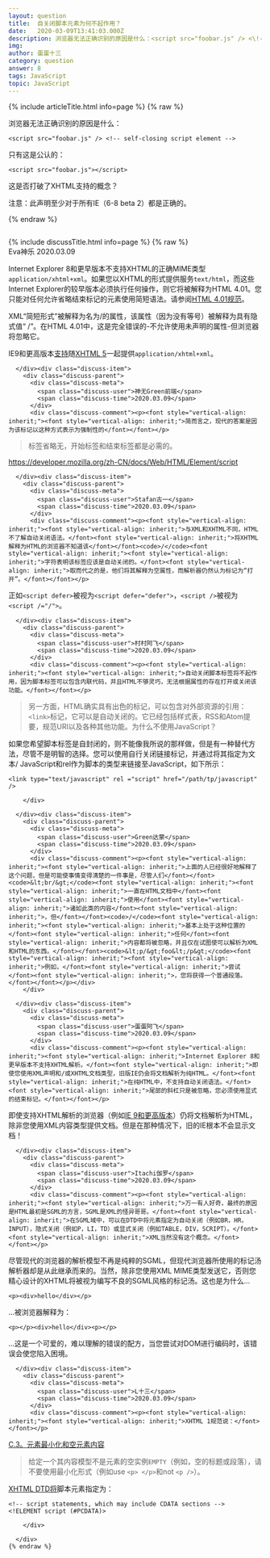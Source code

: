 ```yaml
---
layout: question
title:  自关闭脚本元素为何不起作用？
date:   2020-03-09T13:41:03.000Z
description: 浏览器无法正确识别的原因是什么：<script src="foobar.js" /> <\!-- self-closing script element...
img: 
author: 蛋蛋十三
category: question
answer: 8
tags: JavaScript
topic: JavaScript
---
```

<div class="article-root">
  <div class="article">
    {% include articleTitle.html info=page %}
    {% raw %}
    <div class="article-content"><p><font style="vertical-align: inherit;"><font style="vertical-align: inherit;">浏览器无法正确识别的原因是什么：</font></font></p>

<pre><code>&lt;script src="foobar.js" /&gt; &lt;!-- self-closing script element --&gt;
</code></pre>

<p><font style="vertical-align: inherit;"><font style="vertical-align: inherit;">只有这是公认的：</font></font></p>

<pre><code>&lt;script src="foobar.js"&gt;&lt;/script&gt;
</code></pre>

<p><font style="vertical-align: inherit;"><font style="vertical-align: inherit;">这是否打破了XHTML支持的概念？</font></font></p>

<p><font style="vertical-align: inherit;"><font style="vertical-align: inherit;">注意：此声明至少对于所有IE（6-8 beta 2）都是正确的。</font></font></p></div>
    {% endraw %}
  </div>
  <p style="height: 0;width:0;overflow: hidden;"> 第283篇《自关闭脚本元素为何不起作用？》来自Winter(https://github.com/aiyld/aiyld.github.io)的站点</p>
  <div class="discuss-wrapper">
    {% include discussTitle.html info=page %}
    {% raw %}
    <div class="discuss-item">
        <div class="discuss-parent">
          <div class="discuss-meta">
            <span class="discuss-user">Eva神乐</span>
            <span class="discuss-time">2020.03.09</span>
          </div>
          <div class="discuss-comment"><p><font style="vertical-align: inherit;"><font style="vertical-align: inherit;">Internet Explorer 8和更早版本不支持XHTML的正确MIME类型</font></font><code>application/xhtml+xml</code><font style="vertical-align: inherit;"><font style="vertical-align: inherit;">。</font><font style="vertical-align: inherit;">如果您以XHTML的形式提供服务</font></font><code>text/html</code><font style="vertical-align: inherit;"><font style="vertical-align: inherit;">，而这些Internet Explorer的较早版本必须执行任何操作，则它将被解释为HTML 4.01。</font><font style="vertical-align: inherit;">您只能对任何允许省略结束标记的元素使用简短语法。</font><font style="vertical-align: inherit;">请参阅</font></font><a href="http://www.w3.org/TR/html401/" rel="noreferrer"><font style="vertical-align: inherit;"><font style="vertical-align: inherit;">HTML 4.01规范</font></font></a><font style="vertical-align: inherit;"><font style="vertical-align: inherit;">。</font></font></p>

<p><font style="vertical-align: inherit;"><font style="vertical-align: inherit;">XML“简短形式”被解释为名为/的属性，该属性（因为没有等号）被解释为具有隐式值“ /”。</font><font style="vertical-align: inherit;">在HTML 4.01中，这是完全错误的-不允许使用未声明的属性-但浏览器将忽略它。</font></font></p>

<p><font style="vertical-align: inherit;"><font style="vertical-align: inherit;">IE9和更高版本</font></font><a href="http://blogs.msdn.com/b/ie/archive/2010/11/01/xhtml-in-ie9.aspx" rel="noreferrer"><font style="vertical-align: inherit;"><font style="vertical-align: inherit;">支持</font></font></a><font style="vertical-align: inherit;"><font style="vertical-align: inherit;">随</font><a href="http://blogs.msdn.com/b/ie/archive/2010/11/01/xhtml-in-ie9.aspx" rel="noreferrer"><font style="vertical-align: inherit;">XHTML 5</font></a><font style="vertical-align: inherit;">一起提供</font></font><code>application/xhtml+xml</code><font style="vertical-align: inherit;"><font style="vertical-align: inherit;">。</font></font></p></div>
        </div>
        
      </div><div class="discuss-item">
        <div class="discuss-parent">
          <div class="discuss-meta">
            <span class="discuss-user">神无Green前端</span>
            <span class="discuss-time">2020.03.09</span>
          </div>
          <div class="discuss-comment"><p><font style="vertical-align: inherit;"><font style="vertical-align: inherit;">简而言之，现代的答案是因为该标记以这种方式表示为强制性的</font></font></p>

<blockquote>
  <p><font style="vertical-align: inherit;"><font style="vertical-align: inherit;">标签省略无，开始标签和结束标签都是必需的。</font></font></p>
</blockquote>

<p><a href="https://developer.mozilla.org/en-US/docs/Web/HTML/Element/script" rel="nofollow noreferrer"><font style="vertical-align: inherit;"><font style="vertical-align: inherit;">https://developer.mozilla.org/zh-CN/docs/Web/HTML/Element/script</font></font></a></p></div>
        </div>
        
      </div><div class="discuss-item">
        <div class="discuss-parent">
          <div class="discuss-meta">
            <span class="discuss-user">Stafan古一</span>
            <span class="discuss-time">2020.03.09</span>
          </div>
          <div class="discuss-comment"><p><font style="vertical-align: inherit;"><font style="vertical-align: inherit;">与XML和XHTML不同，HTML不了解自动关闭语法。</font><font style="vertical-align: inherit;">将XHTML解释为HTML的浏览器不知道该</font></font><code>/</code><font style="vertical-align: inherit;"><font style="vertical-align: inherit;">字符表明该标签应该是自动关闭的。</font><font style="vertical-align: inherit;">取而代之的是，他们将其解释为空属性，而解析器仍然认为标记为“打开”。</font></font></p>

<p><font style="vertical-align: inherit;"><font style="vertical-align: inherit;">正如</font></font><code>&lt;script defer&gt;</code><font style="vertical-align: inherit;"><font style="vertical-align: inherit;">被视为</font></font><code>&lt;script defer="defer"&gt;</code><font style="vertical-align: inherit;"><font style="vertical-align: inherit;">，</font></font><code>&lt;script /&gt;</code><font style="vertical-align: inherit;"><font style="vertical-align: inherit;">被视为</font></font><code>&lt;script /="/"&gt;</code><font style="vertical-align: inherit;"><font style="vertical-align: inherit;">。</font></font></p></div>
        </div>
        
      </div><div class="discuss-item">
        <div class="discuss-parent">
          <div class="discuss-meta">
            <span class="discuss-user">村村阿飞</span>
            <span class="discuss-time">2020.03.09</span>
          </div>
          <div class="discuss-comment"><p><font style="vertical-align: inherit;"><font style="vertical-align: inherit;">自动关闭脚本标签将不起作用，因为脚本标签可以包含内联代码，并且HTML不够灵巧，无法根据属性的存在打开或关闭该功能。</font></font></p>

<blockquote>
  <p><font style="vertical-align: inherit;"><font style="vertical-align: inherit;">另一方面，HTML确实具有出色的标记，可以包含对外部资源的引用：</font></font><code>&lt;link&gt;</code><font style="vertical-align: inherit;"><font style="vertical-align: inherit;">标记，它可以是自动关闭的。</font><font style="vertical-align: inherit;">它已经包括样式表，RSS和Atom提要，规范URI以及各种其他功能。</font><font style="vertical-align: inherit;">为什么不使用JavaScript？</font></font></p>
</blockquote>

<p><font style="vertical-align: inherit;"><font style="vertical-align: inherit;">如果您希望脚本标签是自封闭的，则不能像我所说的那样做，但是有一种替代方法，尽管不是明智的选择。</font><font style="vertical-align: inherit;">您可以使用自行关闭链接标记，并通过将其指定为文本/ JavaScript和rel作为脚本的类型来链接至JavaScript，如下所示：</font></font></p>

<pre><code>&lt;link type="text/javascript" rel ="script" href="/path/tp/javascript" /&gt;
</code></pre></div>
        </div>
        
      </div><div class="discuss-item">
        <div class="discuss-parent">
          <div class="discuss-meta">
            <span class="discuss-user">Green达蒙</span>
            <span class="discuss-time">2020.03.09</span>
          </div>
          <div class="discuss-comment"><p><font style="vertical-align: inherit;"><font style="vertical-align: inherit;">上面的人已经很好地解释了这个问题，但是可能使事情变得清楚的一件事是，尽管人们</font></font><code>&lt;br/&gt;</code><font style="vertical-align: inherit;"><font style="vertical-align: inherit;">一直在HTML文档中</font><font style="vertical-align: inherit;">使用</font><font style="vertical-align: inherit;">诸如此类的内容</font><font style="vertical-align: inherit;">，但</font></font><code>/</code><font style="vertical-align: inherit;"><font style="vertical-align: inherit;">基本上处于这种位置的</font><font style="vertical-align: inherit;">任何</font><font style="vertical-align: inherit;">内容都将被忽略，并且仅在试图使可以解析为XML和HTML的东西。</font></font><code>&lt;p/&gt;foo&lt;/p&gt;</code><font style="vertical-align: inherit;"><font style="vertical-align: inherit;">例如，</font><font style="vertical-align: inherit;">尝试</font><font style="vertical-align: inherit;">，您将获得一个普通段落。</font></font></p></div>
        </div>
        
      </div><div class="discuss-item">
        <div class="discuss-parent">
          <div class="discuss-meta">
            <span class="discuss-user">蛋蛋阿飞</span>
            <span class="discuss-time">2020.03.09</span>
          </div>
          <div class="discuss-comment"><p><font style="vertical-align: inherit;"><font style="vertical-align: inherit;">Internet Explorer 8和更早版本不支持XHTML解析。</font><font style="vertical-align: inherit;">即使您使用XML声明和/或XHTML文档类型，旧版IE仍会将文档解析为纯HTML。</font><font style="vertical-align: inherit;">在纯HTML中，不支持自动关闭语法。</font><font style="vertical-align: inherit;">尾部的斜杠只是被忽略，您必须使用显式的结束标记。</font></font></p>

<p><font style="vertical-align: inherit;"><font style="vertical-align: inherit;">即使支持XHTML解析的浏览器（例如</font></font><a href="http://blogs.msdn.com/b/ie/archive/2010/11/01/xhtml-in-ie9.aspx" rel="noreferrer"><font style="vertical-align: inherit;"><font style="vertical-align: inherit;">IE 9和更高版本</font></font></a><font style="vertical-align: inherit;"><font style="vertical-align: inherit;">）仍将文档解析为HTML，除非您使用XML内容类型提供文档。</font><font style="vertical-align: inherit;">但是在那种情况下，旧的IE根本不会显示文档！</font></font></p></div>
        </div>
        
      </div><div class="discuss-item">
        <div class="discuss-parent">
          <div class="discuss-meta">
            <span class="discuss-user">Itachi伽罗</span>
            <span class="discuss-time">2020.03.09</span>
          </div>
          <div class="discuss-comment"><p><font style="vertical-align: inherit;"><font style="vertical-align: inherit;">万一有人好奇，最终的原因是HTML最初是SGML的方言，SGML是XML的怪异哥哥。</font><font style="vertical-align: inherit;">在SGML域中，可以在DTD中将元素指定为自动关闭（例如BR，HR，INPUT），隐式关闭（例如P，LI，TD）或显式关闭（例如TABLE，DIV，SCRIPT）。</font><font style="vertical-align: inherit;">XML当然没有这个概念。</font></font></p>

<p><font style="vertical-align: inherit;"><font style="vertical-align: inherit;">尽管现代的浏览器的解析模型不再是纯粹的SGML，但现代浏览器所使用的标记汤解析器却是从此继承而来的。</font><font style="vertical-align: inherit;">当然，除非您使用XML MIME类型发送它，否则您精心设计的XHTML将被视为编写不良的SGML风格的标记汤。</font><font style="vertical-align: inherit;">这也是为什么...</font></font></p>

<pre><code>&lt;p&gt;&lt;div&gt;hello&lt;/div&gt;&lt;/p&gt;
</code></pre>

<p><font style="vertical-align: inherit;"><font style="vertical-align: inherit;">...被浏览器解释为：</font></font></p>

<pre><code>&lt;p&gt;&lt;/p&gt;&lt;div&gt;hello&lt;/div&gt;&lt;p&gt;&lt;/p&gt;
</code></pre>

<p><font style="vertical-align: inherit;"><font style="vertical-align: inherit;">...这是一个可爱的，难以理解的错误的配方，当您尝试对DOM进行编码时，该错误会使您陷入困境。</font></font></p></div>
        </div>
        
      </div><div class="discuss-item">
        <div class="discuss-parent">
          <div class="discuss-meta">
            <span class="discuss-user">L十三</span>
            <span class="discuss-time">2020.03.09</span>
          </div>
          <div class="discuss-comment"><p><font style="vertical-align: inherit;"><font style="vertical-align: inherit;">XHTML 1规范说：</font></font></p>

<p><a href="http://www.w3.org/TR/xhtml1/#C_3" rel="noreferrer"><font style="vertical-align: inherit;"><font style="vertical-align: inherit;">С.3。</font><font style="vertical-align: inherit;">元素最小化和空元素内容</font></font></a></p>

<blockquote>
  <p><font style="vertical-align: inherit;"><font style="vertical-align: inherit;">给定一个其内容模型不是元素的空实例</font></font><code>EMPTY</code><font style="vertical-align: inherit;"><font style="vertical-align: inherit;">（例如，空的标题或段落），请不要使用最小化形式（例如use </font></font><code>&lt;p&gt; &lt;/p&gt;</code><font style="vertical-align: inherit;"><font style="vertical-align: inherit;">和not </font></font><code>&lt;p /&gt;</code><font style="vertical-align: inherit;"><font style="vertical-align: inherit;">）。</font></font></p>
</blockquote>

<p><a href="http://www.w3.org/TR/xhtml1/dtds.html#a_dtd_XHTML-1.0-Strict" rel="noreferrer"><font style="vertical-align: inherit;"><font style="vertical-align: inherit;">XHTML DTD将</font></font></a><font style="vertical-align: inherit;"><font style="vertical-align: inherit;">脚本元素指定为：</font></font></p>

<pre><code>&lt;!-- script statements, which may include CDATA sections --&gt;<font></font>
&lt;!ELEMENT script (#PCDATA)&gt;<font></font>
</code></pre></div>
        </div>
        
      </div>
    {% endraw %}
  </div>
<div>

